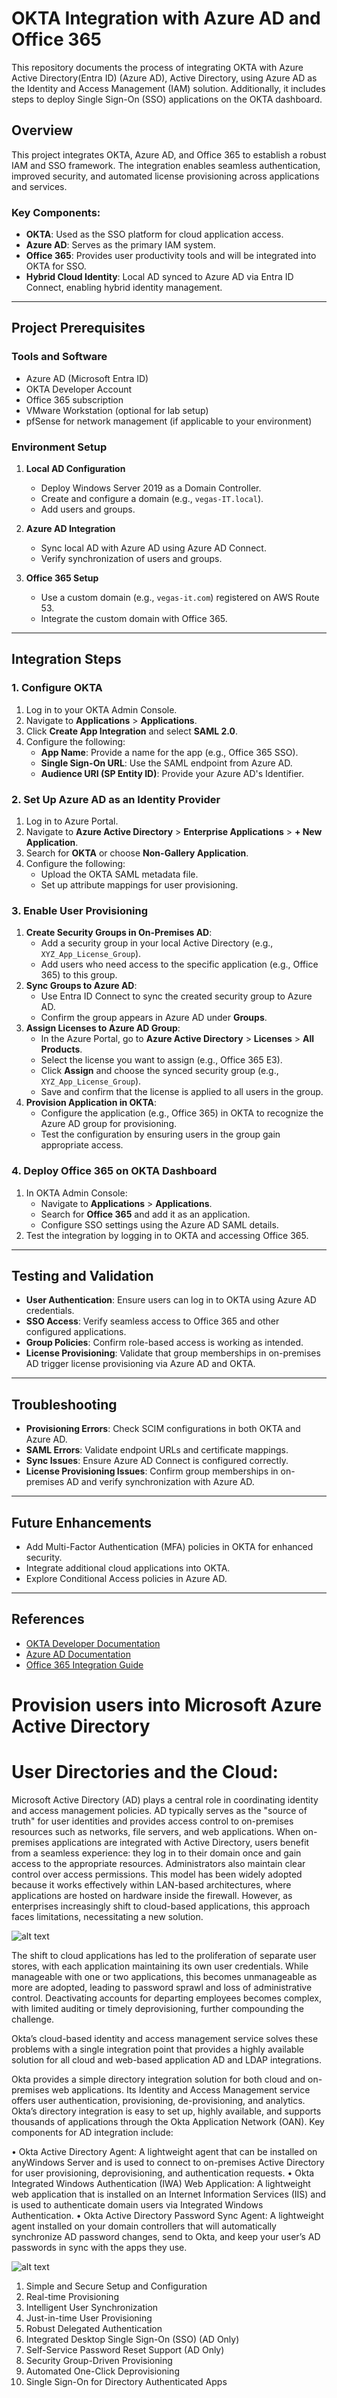 # OKTA Integration with Azure AD and Office 365

This repository documents the process of integrating OKTA with Azure Active Directory(Entra ID) (Azure AD), Active Directory, using Azure AD as the Identity and Access Management (IAM) solution. Additionally, it includes steps to deploy Single Sign-On (SSO) applications on the OKTA dashboard.

## Overview

This project integrates OKTA, Azure AD, and Office 365 to establish a robust IAM and SSO framework. The integration enables seamless authentication, improved security, and automated license provisioning across applications and services.

### Key Components:
- **OKTA**: Used as the SSO platform for cloud application access.
- **Azure AD**: Serves as the primary IAM system.
- **Office 365**: Provides user productivity tools and will be integrated into OKTA for SSO.
- **Hybrid Cloud Identity**: Local AD synced to Azure AD via Entra ID Connect, enabling hybrid identity management.

---

## Project Prerequisites

### Tools and Software
- Azure AD (Microsoft Entra ID)
- OKTA Developer Account
- Office 365 subscription
- VMware Workstation (optional for lab setup)
- pfSense for network management (if applicable to your environment)

### Environment Setup
1. **Local AD Configuration**
   - Deploy Windows Server 2019 as a Domain Controller.
   - Create and configure a domain (e.g., `vegas-IT.local`).
   - Add users and groups.

2. **Azure AD Integration**
   - Sync local AD with Azure AD using Azure AD Connect.
   - Verify synchronization of users and groups.

3. **Office 365 Setup**
   - Use a custom domain (e.g., `vegas-it.com`) registered on AWS Route 53.
   - Integrate the custom domain with Office 365.

---

## Integration Steps

### 1. Configure OKTA
1. Log in to your OKTA Admin Console.
2. Navigate to **Applications** > **Applications**.
3. Click **Create App Integration** and select **SAML 2.0**.
4. Configure the following:
   - **App Name**: Provide a name for the app (e.g., Office 365 SSO).
   - **Single Sign-On URL**: Use the SAML endpoint from Azure AD.
   - **Audience URI (SP Entity ID)**: Provide your Azure AD's Identifier.

### 2. Set Up Azure AD as an Identity Provider
1. Log in to Azure Portal.
2. Navigate to **Azure Active Directory** > **Enterprise Applications** > **+ New Application**.
3. Search for **OKTA** or choose **Non-Gallery Application**.
4. Configure the following:
   - Upload the OKTA SAML metadata file.
   - Set up attribute mappings for user provisioning.

### 3. Enable User Provisioning
1. **Create Security Groups in On-Premises AD**:
   - Add a security group in your local Active Directory (e.g., `XYZ_App_License_Group`).
   - Add users who need access to the specific application (e.g., Office 365) to this group.
2. **Sync Groups to Azure AD**:
   - Use Entra ID Connect to sync the created security group to Azure AD.
   - Confirm the group appears in Azure AD under **Groups**.
3. **Assign Licenses to Azure AD Group**:
   - In the Azure Portal, go to **Azure Active Directory** > **Licenses** > **All Products**.
   - Select the license you want to assign (e.g., Office 365 E3).
   - Click **Assign** and choose the synced security group (e.g., `XYZ_App_License_Group`).
   - Save and confirm that the license is applied to all users in the group.
4. **Provision Application in OKTA**:
   - Configure the application (e.g., Office 365) in OKTA to recognize the Azure AD group for provisioning.
   - Test the configuration by ensuring users in the group gain appropriate access.

### 4. Deploy Office 365 on OKTA Dashboard
1. In OKTA Admin Console:
   - Navigate to **Applications** > **Applications**.
   - Search for **Office 365** and add it as an application.
   - Configure SSO settings using the Azure AD SAML details.
2. Test the integration by logging in to OKTA and accessing Office 365.

---

## Testing and Validation
- **User Authentication**: Ensure users can log in to OKTA using Azure AD credentials.
- **SSO Access**: Verify seamless access to Office 365 and other configured applications.
- **Group Policies**: Confirm role-based access is working as intended.
- **License Provisioning**: Validate that group memberships in on-premises AD trigger license provisioning via Azure AD and OKTA.

---

## Troubleshooting
- **Provisioning Errors**: Check SCIM configurations in both OKTA and Azure AD.
- **SAML Errors**: Validate endpoint URLs and certificate mappings.
- **Sync Issues**: Ensure Azure AD Connect is configured correctly.
- **License Provisioning Issues**: Confirm group memberships in on-premises AD and verify synchronization with Azure AD.

---

## Future Enhancements
- Add Multi-Factor Authentication (MFA) policies in OKTA for enhanced security.
- Integrate additional cloud applications into OKTA.
- Explore Conditional Access policies in Azure AD.

---

## References
- [OKTA Developer Documentation](https://developer.okta.com/)
- [Azure AD Documentation](https://learn.microsoft.com/en-us/azure/active-directory/)
- [Office 365 Integration Guide](https://learn.microsoft.com/en-us/microsoft-365/enterprise/)



# Provision users into Microsoft Azure Active Directory

# User Directories and the Cloud:

Microsoft Active Directory (AD) plays a central role in coordinating identity and access management policies. AD typically serves as the "source of truth" for user identities and provides access control to on-premises resources such as networks, file servers, and web applications. When on-premises applications are integrated with Active Directory, users benefit from a seamless experience: they log in to their domain once and gain access to the appropriate resources. Administrators also maintain clear control over access permissions. This model has been widely adopted because it works effectively within LAN-based architectures, where applications are hosted on hardware inside the firewall. However, as enterprises increasingly shift to cloud-based applications, this approach faces limitations, necessitating a new solution.

![alt text](<Sub_images/Local Network Diagram.png>)

The shift to cloud applications has led to the proliferation of separate user stores, with each application maintaining its own user credentials. While manageable with one or two applications, this becomes unmanageable as more are adopted, leading to password sprawl and loss of administrative control. Deactivating accounts for departing employees becomes complex, with limited auditing or timely deprovisioning, further compounding the challenge.

Okta’s cloud-based identity and access management service solves these problems with a single integration point that provides a highly available solution for all cloud
and web-based application AD and LDAP integrations.

Okta provides a simple directory integration solution for both cloud and on-premises web applications. Its Identity and Access Management service offers user authentication, provisioning, de-provisioning, and analytics. Okta’s directory integration is easy to set up, highly available, and supports thousands of applications through the Okta Application Network (OAN). Key components for AD integration include:

• Okta Active Directory Agent: A lightweight agent that can be installed on anyWindows Server and is used to connect to on-premises Active Directory for user provisioning, deprovisioning, and authentication requests.
• Okta Integrated Windows Authentication (IWA) Web Application: A lightweight web application that is installed on an Internet Information Services (IIS) and is used to authenticate domain users via Integrated Windows Authentication.
• Okta Active Directory Password Sync Agent: A lightweight agent installed on your domain controllers that will automatically synchronize AD password changes, send to Okta, and keep your user’s AD passwords in sync with the apps they use.

![alt text](Sub_images/okta-ad.png)

1. Simple and Secure Setup and Configuration  
2. Real-time Provisioning  
3. Intelligent User Synchronization  
4. Just-in-time User Provisioning  
5. Robust Delegated Authentication  
6. Integrated Desktop Single Sign-On (SSO) (AD Only)  
7. Self-Service Password Reset Support (AD Only)  
8. Security Group-Driven Provisioning  
9. Automated One-Click Deprovisioning  
10. Single Sign-On for Directory Authenticated Apps  


